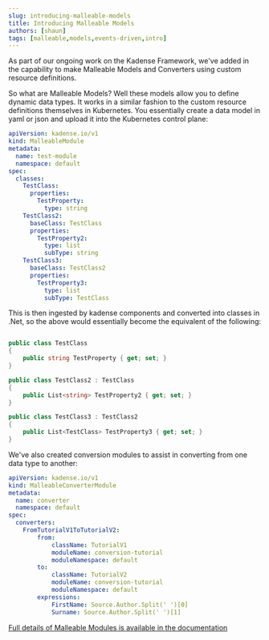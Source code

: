 ```yaml
---
slug: introducing-malleable-models
title: Introducing Malleable Models
authors: [shaun]
tags: [malleable,models,events-driven,intro]
---
```


As part of our ongoing work on the Kadense Framework, we've added in the capability to make Malleable Models and Converters using custom resource definitions.
<!-- truncate -->

So what are Malleable Models? Well these models allow you to define dynamic data types. It works in a similar fashion to the custom resource definitions themselves in Kubernetes. You essentially create a data model in yaml or json and upload it into the Kubernetes control plane:

```yaml
apiVersion: kadense.io/v1
kind: MalleableModule
metadata:
  name: test-module
  namespace: default
spec:
  classes:
    TestClass:
      properties:
        TestProperty:
          type: string
    TestClass2:
      baseClass: TestClass
      properties:
        TestProperty2:
          type: list
          subType: string
    TestClass3:
      baseClass: TestClass2
      properties:
        TestProperty3:
          type: list
          subType: TestClass
```

This is then ingested by kadense components and converted into classes in .Net, so the above would essentially become the equivalent of the following:

```csharp

public class TestClass
{
    public string TestProperty { get; set; }
}

public class TestClass2 : TestClass
{
    public List<string> TestProperty2 { get; set; }
}

public class TestClass3 : TestClass2
{
    public List<TestClass> TestProperty3 { get; set; }
}

```

We've also created conversion modules to assist in converting from one data type to another:

```yaml
apiVersion: kadense.io/v1
kind: MalleableConverterModule
metadata:
  name: converter
  namespace: default
spec:
  converters:
    FromTutorialV1ToTutorialV2:
        from:
            className: TutorialV1
            moduleName: conversion-tutorial
            moduleNamespace: default
        to:
            className: TutorialV2
            moduleName: conversion-tutorial
            moduleNamespace: default
        expressions:
            FirstName: Source.Author.Split(' ')[0]
            Surname: Source.Author.Split(' ')[1]
```

[Full details of Malleable Modules is available in the documentation](https://kadense.github.io/kadense/docs/The-Framework/Malleable-Modules/Introduction)

